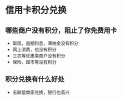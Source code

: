 # 信用卡积分兑换

## 哪些商户没有积分，阻止了你免费用卡

- 取现，逾期利息，滞纳金没有积分
- 网上消费，也没有积分
- 三农等优惠类商户没有积分
- 保险，超市等没有积分

## 积分兑换有什么好处

- 去联盟商家兑换，银行也高兴
